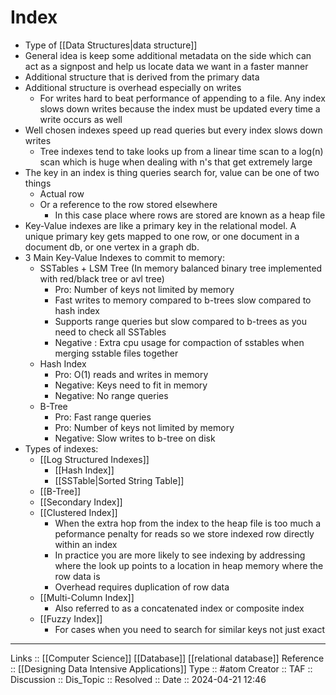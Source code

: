 # Index

- Type of [[Data Structures|data structure]] 
- General idea is keep some additional metadata on the side which can act as a signpost and help us locate data we want in a faster manner
- Additional structure that is derived from the primary data
- Additional structure is overhead especially on writes
	- For writes hard to beat performance of appending to a file. Any index slows down writes because the index must be updated every time a write occurs as well
- Well chosen indexes speed up read queries but every index slows down writes
	- Tree indexes tend to take looks up from a linear time scan to a log(n) scan which is huge when dealing with n's that get extremely large
- The key in an index is thing queries search for, value can be one of two things
	- Actual row
	- Or a reference to the row stored elsewhere
		- In this case place where rows are stored are known as a heap file
- Key-Value indexes are like a primary key in the relational model. A unique primary key gets mapped to one row, or one document in a document db, or one vertex in a graph db.
- 3 Main Key-Value Indexes to commit to memory:
	- SSTables + LSM Tree (In memory balanced binary tree implemented with red/black tree or avl tree)
		- Pro: Number of keys not limited by memory
		- Fast writes to memory compared to b-trees slow compared to hash index
		- Supports range queries but slow compared to b-trees as you need to check all SSTables
		- Negative : Extra cpu usage for compaction of sstables when merging sstable files together
	- Hash Index
		- Pro: O(1) reads and writes in memory
		- Negative: Keys need to fit in memory
		- Negative: No range queries
	- B-Tree
		- Pro: Fast range queries
		- Pro: Number of keys not limited by memory
		- Negative: Slow writes to b-tree on disk
- Types of indexes:
	- [[Log Structured Indexes]]
		- [[Hash Index]]
		- [[SSTable|Sorted String Table]]
	- [[B-Tree]]
	- [[Secondary Index]]
	- [[Clustered Index]]
		- When the extra hop from the index to the heap file is too much a peformance penalty for reads so we store indexed row directly within an index
		- In practice you are more likely to see indexing by addressing where the look up points to a location in heap memory where the row data is
		- Overhead requires duplication of row data
	- [[Multi-Column Index]]
		- Also referred to as a concatenated index or composite index
	- [[Fuzzy Index]]
		- For cases when you need to search for similar keys not just exact

---
Links :: [[Computer Science]] [[Database]] [[relational database]]
Reference :: [[Designing Data Intensive Applications]]
Type :: #atom
Creator ::
TAF ::
Discussion ::
Dis_Topic :: 
Resolved ::
Date :: 2024-04-21 12:46
